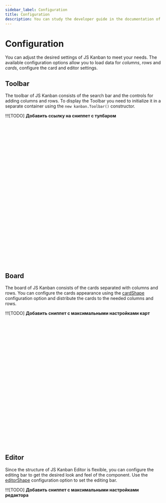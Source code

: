 ```yaml
---
sidebar_label: Configuration
title: Configuration
description: You can study the developer guide in the documentation of the JavaScript Kanban library. Browse API reference, try out code examples and live demos.
---
```


# Configuration

You can adjust the desired settings of JS Kanban to meet your needs. The available configuration options allow you to load data for *columns*, *rows* and *cards*, configure the card and editor settings.

## Toolbar

The toolbar of JS Kanban consists of the search bar and the controls for adding columns and rows. To display the Toolbar you need to initialize it in a separate container using the `new kanban.Toolbar()` constructor.

!!![TODO] **Добавить ссылку на сниппет c тулбаром**

<iframe src="" frameborder="0" class="snippet_iframe" width="100%" height="450"></iframe>

## Board

The board of JS Kanban consists of the cards separated with columns and rows. You can configure the cards appearance using the [cardShape](api/config/js_kanban_cardshape_config.md) configuration option and distribute the cards to the needed columns and rows.

!!![TODO] **Добавить сниппет с максимальными настройками карт**
<iframe src="" frameborder="0" class="snippet_iframe" width="100%" height="400"></iframe>

## Editor

Since the structure of JS Kanban Editor is flexible, you can configure the editing bar to get the desired look and feel of the component. Use the [editorShape](api/config/js_kanban_editorshape_config.md) configuration option to set the editing bar.

!!![TODO] **Добавить сниппет с максимальными настройками редактора**
<iframe src="" frameborder="0" class="snippet_iframe" width="100%" height="400"></iframe>
